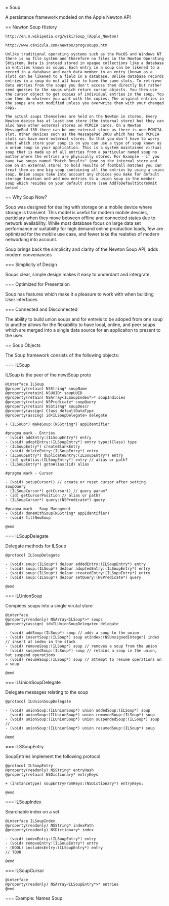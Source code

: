 = Soup

A persistance framework modeled on the Apple Newton API

== Newton Soup History

    http://en.m.wikipedia.org/wiki/Soup_(Apple_Newton)

    http://www.canicula.com/newton/prog/soups.htm

    Unlike traditional operating systems such as the MacOS and Windows NT there is no file system and therefore no files in the Newton Operating Sbtystem. Data is instead stored in opaque collections like a database in entities known as soups. Each entry in a soup can be likened to a record in a database and each data member in an entry (known as a slot) can be likened to a field in a database. Unlike database records entries in a soup do not all have to have the same slots. To retrieve data entries from the soups you don't access them directly but rather send queries to the soups which return cursor objects. You then use the cursor object to get copies of individual entries in the soup. You can then do whatever you want with the copies. The original entries in the soups are not modified unless you overwrite them with your changed copy.

    The actual soups themselves are held on the Newton in stores. Every Newton device has at least one store (the internal store) but they can also have other external stores on PCMCIA cards. On a Newton MessagePad 130 there can be one external store as there is one PCMCIA slot. Other devices such as the MessagePad 2000 which has two PCMCIA slots can have more external stores. So that you don't have to worry about which store your soup is on you can use a type of soup known as a union soup in your application. This is a system maintained virtual soup that is made up of all entries from a particular named soup no matter where the entries are physically stored. For Example - if you have two soups named "Match Results" (one on the internal store and one on an external store) to hold results of football matches you can treat them as one big soup containing all the entries by using a union soup. Union soups take into account any choices you make for default storage location and add new entries to a union soup in the member soup which resides on your default store (see AddToDefaultStoreXmit below).

== Why Soup Now?

Soup was designed for dealing with storage on a mobile device where storage is transient. This model is useful for modern mobile devcies, particlary when they move between offline and connected states due to network availability. While most database focus on large data set performance or suitabiilty for high demand online production loads, few are optimized for the mobile use case, and fewer take the realaties of modern networking into account.

Soup brings back the simplicity and clarity of the Newton Soup API, adds modern conveniances 

=== Simplicity of Design

Soups clear, simple design makes it easy to underdant and intergrate.

=== Optimized for Presentaion

Soup has features which make it a pleasure to work with when building User interfaces

=== Connected and Disconnected

The ability to build union soups and for entreis to be adoped from one soup to another allows for the flexability to have local, online, and peer soups which are merged into a single data source for an applicaiton to present to the user.

== Soup Objects

The Soup framework consists of the following objects:

=== ILSoup

ILSoup is the peer of the newtSoup proto

    @interface ILSoup
    @property(retain) NSString* soupName
    @property(retain) NSUUID* soupUUID
    @property(retain) NSArray<ILSoupIndex*>* soupIndicies
    @property(retain) NSPredicate* soupQuery
    @property(retain) NSStirng* soupDescr
    @property(assign) Class defaultDataType
    @property(assing) id<ILSoupDelegate> delegate
    
    + (ILSoup*) makeSoup:(NSString*) appIdentifier
    
    #pragma mark - Entries
    - (void) addEntry:(ILSoupEntry*) entry
    - (void) adoptEntry:(ILSoupEntry*) entry type:(Class) type
    - (ILSoupEntry*) createBlankEntry
    - (void) deleteEntry:(ILSoupEntry*) entry
    - (ILSoupEntry*) duplicateEntry:(ILSoupEntry*) entry
    - (id) getAlias:(ILSoupEntry*) entry // alias or path?
    - (ILSoupEntry*) gotoAlias:(id) alias
    
    #pragma mark - Cursor
    
    - (void) setupCursor() // create or reset cursor after setting soupQuery
    - (ILSoupCursor*) getCursor() // query param?
    - (id) getCursorPosition // alias or path?
    - (ILSoupCursor*) query:(NSPredicate*) query

    #pragma mark - Soup Managment
    - (void) doneWithSoup(NSString* appIdentifier)
    - (void) fillNewSoup
    
    @end

=== ILSoupDelegate

Delegate methods for ILSoup

    @protocol ILSoupDelegate
    
    - (void) soup:(ILSoup*) deJour addedEntry:(ILSoupEntry*) entry
    - (void) soup:(ILSoup*) deJour adoptedEntry:(ILSoupEntry*) entry
    - (void) soup:(ILSoup*) deJour createdEntry:(ILSopuEntry*) entry
    - (void) soup:(ILSoup*) deJour setQuery:(NSPredicate*) query
    
    @end

=== ILUnionSoup

Compines soups into a single virutal store

    @interface
    @property(readonly) NSArray<ILSoup*>* soups
    @property(assign) id<ILUnionSoupDelegate> delegate
    
    - (void) addSoup:(ILSoup*) soup // adds a soup to the union
    - (void) insertSoup:(ILSoup*) soup atIndex:(NSUnsignedInteger) index // insert at index in the stack
    - (void) removeSoup:(ILSoup*) soup // removes a soup from the union
    - (void) suspendSoup:(ILSoup*) soup // retains a soup in the union, but suspend operations
    - (void) resumeSoup:(ILSoup*) soup // attempt to resume operations on a soup
    
    @end

=== ILUnionSoupDelegate

Delegate messages relating to the soup

    @protocol ILUnionSoupDelegate
    
    - (void) unionSoup:(ILUnionSoup*) union addedSoup:(ILSoup*) soup
    - (void) unionSoup:(ILUnionSoup*) union removedSoup:(ILSoup*) soup
    - (void) unionSoup:(ILUnionSoup*) union suspendedSoup:(ILSoup*) soup //
    - (void) unionSoup:(ILUnionSoup*) union resumedSoup:(ILSoup*) soup
    
    @end

=== ILSSoupEntry

SoupEntries implement the following protocol

    @protocol ILSoupEntry
    @property(readonly) NSString* entryHash
    @property(retain) NSDictionary* entryKeys
    
    + (instancetype) soupEntryFromKeys:(NSDictionary*) entryKeys;
    
    @end

=== ILSoupIndex

Searchable index on a set

    @interface ILSoupIndex
    @property(readonly) NSString* indexPath
    @property(readonly) NSDictionary* index
    
    - (void) indexEntry:(ILSoupEntry*) entry
    - (void) removeEntry:(ILSoupEntry*) entry
    - (BOOL) includesEntry:(ILSoupEntry*) entry
    // TODO
    
    @end

=== ILSoupCursor

    @interface
    @property(readonly) NSArray<ILSoupEntry*>* entries
    @end


=== Example: Names Soup




